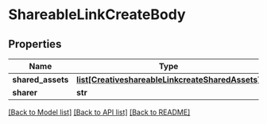 # ShareableLinkCreateBody

## Properties
Name | Type | Description | Notes
------------ | ------------- | ------------- | -------------
**shared_assets** | [**list[CreativeshareableLinkcreateSharedAssets]**](CreativeshareableLinkcreateSharedAssets.md) |  | [required] 
**sharer** | **str** |  | [required] 

[[Back to Model list]](../README.md#documentation-for-models) [[Back to API list]](../README.md#documentation-for-api-endpoints) [[Back to README]](../README.md)

